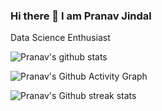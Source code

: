 ### Hi there 👋 I am Pranav Jindal
Data Science Enthusiast

<!--
**Pranav-github02/Pranav-github02** is a ✨ _special_ ✨ repository because its `README.md` (this file) appears on your GitHub profile.

Here are some ideas to get you started:

- 🔭 I’m currently working on ...
- 🌱 I’m currently learning ...
- 👯 I’m looking to collaborate on ...
- 🤔 I’m looking for help with ...
- 💬 Ask me about ...
- 📫 How to reach me: ...
- 😄 Pronouns: ...
- ⚡ Fun fact: ...
-->
![Pranav's github stats](https://github-readme-stats.vercel.app/api?username=Pranav-github02&theme=dark&show_icons=true&hide_border=false)

![Pranav's Github Activity Graph](https://activity-graph.herokuapp.com/graph?username=Pranav-github02)

![Pranav's Github streak stats](https://github-readme-streak-stats.herokuapp.com/?user=Pranav-github02&theme=dark)  
